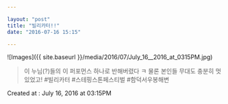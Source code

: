 ```yaml
---

layout: "post"  
title: "빌리카터!!"  
date: "2016-07-16 15:15"

---
```


![Images]({{ site.baseurl }}/media/2016/07/July_16__2016_at_0315PM.jpg)

> 이 누님(?)들의 이 퍼포먼스 하나로 반해버렸다 ㅋ 물론 본인들 무대도 충분히 멋있었고! #빌리카터 #스테핑스톤페스티벌 #함덕서우봉해변

Created at : July 16, 2016 at 03:15PM
